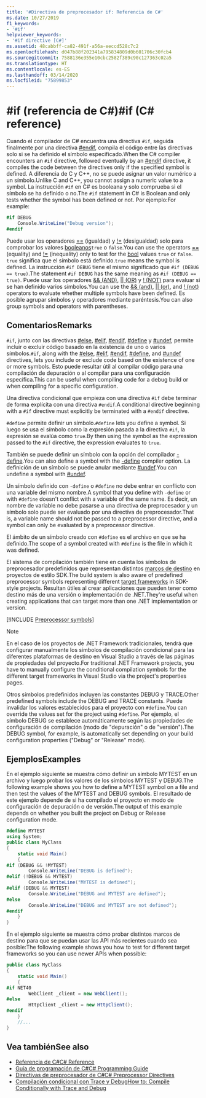 ```yaml
---
title: '#Directiva de preprocesador if: Referencia de C#'
ms.date: 10/27/2019
f1_keywords:
- '#if'
helpviewer_keywords:
- '#if directive [C#]'
ms.assetid: 48cabbff-ca82-491f-a56a-eeccd528c7c2
ms.openlocfilehash: d047b88f202341a795834809d0b601706c30fcb4
ms.sourcegitcommit: 7588136e355e10cbc2582f389c90c127363c02a5
ms.translationtype: HT
ms.contentlocale: es-ES
ms.lasthandoff: 03/14/2020
ms.locfileid: "75899853"
---
```

# <a name="if-c-reference"></a><span data-ttu-id="04247-102">#if (referencia de C#)</span><span class="sxs-lookup"><span data-stu-id="04247-102">#if (C# reference)</span></span>

<span data-ttu-id="04247-103">Cuando el compilador de C# encuentra una directiva `#if`, seguida finalmente por una directiva [#endif](preprocessor-endif.md), compila el código entre las directivas solo si se ha definido el símbolo especificado.</span><span class="sxs-lookup"><span data-stu-id="04247-103">When the C# compiler encounters an `#if` directive, followed eventually by an [#endif](preprocessor-endif.md) directive, it compiles the code between the directives only if the specified symbol is defined.</span></span> <span data-ttu-id="04247-104">A diferencia de C y C++, no se puede asignar un valor numérico a un símbolo.</span><span class="sxs-lookup"><span data-stu-id="04247-104">Unlike C and C++, you cannot assign a numeric value to a symbol.</span></span> <span data-ttu-id="04247-105">La instrucción `#if` en C# es booleana y solo comprueba si el símbolo se ha definido o no.</span><span class="sxs-lookup"><span data-stu-id="04247-105">The `#if` statement in C# is Boolean and only tests whether the symbol has been defined or not.</span></span> <span data-ttu-id="04247-106">Por ejemplo:</span><span class="sxs-lookup"><span data-stu-id="04247-106">For example:</span></span>

```csharp
#if DEBUG
    Console.WriteLine("Debug version");
#endif
```

<span data-ttu-id="04247-107">Puede usar los operadores [==](../operators/equality-operators.md#equality-operator-) (igualdad) y [!=](../operators/equality-operators.md#inequality-operator-) (desigualdad) solo para comprobar los valores [booleanos](../builtin-types/bool.md)`true` o `false`.</span><span class="sxs-lookup"><span data-stu-id="04247-107">You can use the operators [==](../operators/equality-operators.md#equality-operator-) (equality) and [!=](../operators/equality-operators.md#inequality-operator-) (inequality) only to test for the [bool](../builtin-types/bool.md) values `true` or `false`.</span></span> <span data-ttu-id="04247-108">`true` significa que el símbolo está definido.</span><span class="sxs-lookup"><span data-stu-id="04247-108">`true` means the symbol is defined.</span></span> <span data-ttu-id="04247-109">La instrucción `#if DEBUG` tiene el mismo significado que `#if (DEBUG == true)`.</span><span class="sxs-lookup"><span data-stu-id="04247-109">The statement `#if DEBUG` has the same meaning as `#if (DEBUG == true)`.</span></span> <span data-ttu-id="04247-110">Puede usar los operadores [&& (AND)](../operators/boolean-logical-operators.md#conditional-logical-and-operator-), [&#124;&#124; (OR)](../operators/boolean-logical-operators.md#conditional-logical-or-operator-) y [! (NOT)](../operators/boolean-logical-operators.md#logical-negation-operator-) para evaluar si se han definido varios símbolos.</span><span class="sxs-lookup"><span data-stu-id="04247-110">You can use the [&& (and)](../operators/boolean-logical-operators.md#conditional-logical-and-operator-), [&#124;&#124; (or)](../operators/boolean-logical-operators.md#conditional-logical-or-operator-), and [! (not)](../operators/boolean-logical-operators.md#logical-negation-operator-) operators to evaluate whether multiple symbols have been defined.</span></span> <span data-ttu-id="04247-111">Es posible agrupar símbolos y operadores mediante paréntesis.</span><span class="sxs-lookup"><span data-stu-id="04247-111">You can also group symbols and operators with parentheses.</span></span>

## <a name="remarks"></a><span data-ttu-id="04247-112">Comentarios</span><span class="sxs-lookup"><span data-stu-id="04247-112">Remarks</span></span>

<span data-ttu-id="04247-113">`#if`, junto con las directivas [#else](preprocessor-else.md), [#elif](preprocessor-elif.md), [#endif](preprocessor-endif.md), [#define](preprocessor-define.md) y [#undef](preprocessor-undef.md), permite incluir o excluir código basado en la existencia de uno o varios símbolos.</span><span class="sxs-lookup"><span data-stu-id="04247-113">`#if`, along with the [#else](preprocessor-else.md), [#elif](preprocessor-elif.md), [#endif](preprocessor-endif.md), [#define](preprocessor-define.md), and [#undef](preprocessor-undef.md) directives, lets you include or exclude code based on the existence of one or more symbols.</span></span> <span data-ttu-id="04247-114">Esto puede resultar útil al compilar código para una compilación de depuración o al compilar para una configuración específica.</span><span class="sxs-lookup"><span data-stu-id="04247-114">This can be useful when compiling code for a debug build or when compiling for a specific configuration.</span></span>

<span data-ttu-id="04247-115">Una directiva condicional que empieza con una directiva `#if` debe terminar de forma explícita con una directiva `#endif`.</span><span class="sxs-lookup"><span data-stu-id="04247-115">A conditional directive beginning with a `#if` directive must explicitly be terminated with a `#endif` directive.</span></span>

<span data-ttu-id="04247-116">`#define` permite definir un símbolo.</span><span class="sxs-lookup"><span data-stu-id="04247-116">`#define` lets you define a symbol.</span></span> <span data-ttu-id="04247-117">Si luego se usa el símbolo como la expresión pasada a la directiva `#if`, la expresión se evalúa como `true`.</span><span class="sxs-lookup"><span data-stu-id="04247-117">By then using the symbol as the expression passed to the `#if` directive, the expression evaluates to `true`.</span></span>

<span data-ttu-id="04247-118">También se puede definir un símbolo con la opción del compilador [-define](../compiler-options/define-compiler-option.md).</span><span class="sxs-lookup"><span data-stu-id="04247-118">You can also define a symbol with the [-define](../compiler-options/define-compiler-option.md) compiler option.</span></span> <span data-ttu-id="04247-119">La definición de un símbolo se puede anular mediante [#undef](preprocessor-undef.md).</span><span class="sxs-lookup"><span data-stu-id="04247-119">You can undefine a symbol with [#undef](preprocessor-undef.md).</span></span>

<span data-ttu-id="04247-120">Un símbolo definido con `-define` o `#define` no debe entrar en conflicto con una variable del mismo nombre.</span><span class="sxs-lookup"><span data-stu-id="04247-120">A symbol that you define with `-define` or with `#define` doesn't conflict with a variable of the same name.</span></span> <span data-ttu-id="04247-121">Es decir, un nombre de variable no debe pasarse a una directiva de preprocesador y un símbolo solo puede ser evaluado por una directiva de preprocesador.</span><span class="sxs-lookup"><span data-stu-id="04247-121">That is, a variable name should not be passed to a preprocessor directive, and a symbol can only be evaluated by a preprocessor directive.</span></span>

<span data-ttu-id="04247-122">El ámbito de un símbolo creado con `#define` es el archivo en que se ha definido.</span><span class="sxs-lookup"><span data-stu-id="04247-122">The scope of a symbol created with `#define` is the file in which it was defined.</span></span>

<span data-ttu-id="04247-123">El sistema de compilación también tiene en cuenta los símbolos de preprocesador predefinidos que representan distintos [marcos de destino](../../../standard/frameworks.md) en proyectos de estilo SDK.</span><span class="sxs-lookup"><span data-stu-id="04247-123">The build system is also aware of predefined preprocessor symbols representing different [target frameworks](../../../standard/frameworks.md) in SDK-style projects.</span></span> <span data-ttu-id="04247-124">Resultan útiles al crear aplicaciones que pueden tener como destino más de una versión o implementación de .NET.</span><span class="sxs-lookup"><span data-stu-id="04247-124">They're useful when creating applications that can target more than one .NET implementation or version.</span></span>

[!INCLUDE [Preprocessor symbols](~/includes/preprocessor-symbols.md)]

> [!NOTE]
> <span data-ttu-id="04247-125">En el caso de los proyectos de .NET Framework tradicionales, tendrá que configurar manualmente los símbolos de compilación condicional para las diferentes plataformas de destino en Visual Studio a través de las páginas de propiedades del proyecto.</span><span class="sxs-lookup"><span data-stu-id="04247-125">For traditional .NET Framework projects, you have to manually configure the conditional compilation symbols for the different target frameworks in Visual Studio via the project's properties pages.</span></span>

<span data-ttu-id="04247-126">Otros símbolos predefinidos incluyen las constantes DEBUG y TRACE.</span><span class="sxs-lookup"><span data-stu-id="04247-126">Other predefined symbols include the DEBUG and TRACE constants.</span></span> <span data-ttu-id="04247-127">Puede invalidar los valores establecidos para el proyecto con `#define`.</span><span class="sxs-lookup"><span data-stu-id="04247-127">You can override the values set for the project using `#define`.</span></span> <span data-ttu-id="04247-128">Por ejemplo, el símbolo DEBUG se establece automáticamente según las propiedades de configuración de compilación (modo de "depuración" o de "versión").</span><span class="sxs-lookup"><span data-stu-id="04247-128">The DEBUG symbol, for example, is automatically set depending on your build configuration properties ("Debug" or "Release" mode).</span></span>

## <a name="examples"></a><span data-ttu-id="04247-129">Ejemplos</span><span class="sxs-lookup"><span data-stu-id="04247-129">Examples</span></span>

<span data-ttu-id="04247-130">En el ejemplo siguiente se muestra cómo definir un símbolo MYTEST en un archivo y luego probar los valores de los símbolos MYTEST y DEBUG.</span><span class="sxs-lookup"><span data-stu-id="04247-130">The following example shows you how to define a MYTEST symbol on a file and then test the values of the MYTEST and DEBUG symbols.</span></span> <span data-ttu-id="04247-131">El resultado de este ejemplo depende de si ha compilado el proyecto en modo de configuración de depuración o de versión.</span><span class="sxs-lookup"><span data-stu-id="04247-131">The output of this example depends on whether you built the project on Debug or Release configuration mode.</span></span>

```csharp
#define MYTEST
using System;
public class MyClass
{
    static void Main()
    {
#if (DEBUG && !MYTEST)
        Console.WriteLine("DEBUG is defined");
#elif (!DEBUG && MYTEST)
        Console.WriteLine("MYTEST is defined");
#elif (DEBUG && MYTEST)
        Console.WriteLine("DEBUG and MYTEST are defined");  
#else
        Console.WriteLine("DEBUG and MYTEST are not defined");
#endif
    }
}
```

<span data-ttu-id="04247-132">En el ejemplo siguiente se muestra cómo probar distintos marcos de destino para que se puedan usar las API más recientes cuando sea posible:</span><span class="sxs-lookup"><span data-stu-id="04247-132">The following example shows you how to test for different target frameworks so you can use newer APIs when possible:</span></span>

```csharp
public class MyClass
{
    static void Main()
    {
#if NET40
        WebClient _client = new WebClient();
#else
        HttpClient _client = new HttpClient();
#endif
    }
    //...
}
```

## <a name="see-also"></a><span data-ttu-id="04247-133">Vea también</span><span class="sxs-lookup"><span data-stu-id="04247-133">See also</span></span>

- [<span data-ttu-id="04247-134">Referencia de C#</span><span class="sxs-lookup"><span data-stu-id="04247-134">C# Reference</span></span>](../index.md)
- [<span data-ttu-id="04247-135">Guía de programación de C#</span><span class="sxs-lookup"><span data-stu-id="04247-135">C# Programming Guide</span></span>](../../programming-guide/index.md)
- [<span data-ttu-id="04247-136">Directivas de preprocesador de C#</span><span class="sxs-lookup"><span data-stu-id="04247-136">C# Preprocessor Directives</span></span>](index.md)
- [<span data-ttu-id="04247-137">Compilación condicional con Trace y Debug</span><span class="sxs-lookup"><span data-stu-id="04247-137">How to: Compile Conditionally with Trace and Debug</span></span>](../../../framework/debug-trace-profile/how-to-compile-conditionally-with-trace-and-debug.md)
